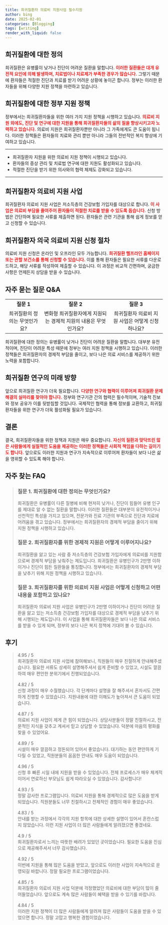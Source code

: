 ```yaml
---
title: 희귀질환자 의료비 지원사업 필수지원
author: bing
date: 2025-02-01
categories: [Blogging]
tags: [writing]
render_with_liquid: false
---
```



<h2 id='희귀질환 정의'>희귀질환에 대한 정의</h2>

<p>희귀질환은 유병률이 낮거나 진단이 어려운 질환을 말합니다. <b><span style="color: #ee2323;">이러한 질환들은 대개 유전적 요인에 의해 발생하며, 치료법이나 치료제가 부족한 경우가 많습니다.</span></b> 그렇기 때문에 환자들은 적절한 진단과 치료를 받기 어려운 상황에 놓이곤 합니다. 정부는 이러한 환자들을 위해 다양한 지원 정책을 마련하고 있습니다.</p>

<h2 id='정부 지원 정책'>희귀질환에 대한 정부 지원 정책</h2>

<p>정부에서는 희귀질환자들을 위한 여러 가지 지원 정책을 시행하고 있습니다. <b><span style="color: #ee2323;">의료비 지원 외에도, 진단 및 연구에 대한 지원을 통해 희귀질환자들의 삶의 질을 향상시키고자 노력하고 있습니다.</span></b> 의료비 지원은 희귀질환자뿐만 아니라 그 가족에게도 큰 도움이 됩니다. 이러한 정책들은 환자들의 치료와 관리 뿐만 아니라 그들의 전반적인 복지 향상에 기여하고 있습니다.</p>

<hr />

<ul>
    <li>희귀질환자 지원을 위한 의료비 지원 정책이 시행되고 있습니다.</li>
    <li>환자들의 증상 관리 및 치료법 연구에 대한 지원도 활성화되고 있습니다.</li>
    <li>적절한 진단을 받기 위한 의사와의 협력 체제도 강화되고 있습니다.</li>
</ul>

<hr />

<h2 id='희귀질환자 지원 사업'>희귀질환자 의료비 지원 사업</h2>

<p>희귀질환자 의료비 지원 사업은 저소득층의 건강보험 가입자를 대상으로 합니다. <b><span style="color: #ee2323;">이 사업은 의료비 부담을 줄여주어 환자들이 적절한 치료를 받을 수 있도록 돕습니다.</span></b> 신청 방법은 간단하며 필요한 서류를 제출하면 된다. 환자들은 관련 기관을 통해 쉽게 정보를 얻고 신청할 수 있습니다.</p>

<h2 id='신청 절차'>희귀질환자 의국 의료비 지원 신청 절차</h2>

<p>의료비 지원 신청은 온라인 및 오프라인 모두 가능합니다. <b><span style="color: #ee2323;">희귀질환 헬프라인 홈페이지 또는 관할 보건소를 통해 신청할 수 있습니다.</span></b> 이를 통해 환자들은 필요한 서류를 다운로드하고, 해당 서류를 작성하여 제출할 수 있습니다. 이 과정은 비교적 간편하며, 궁금한 사항은 언제든지 상담을 받을 수 있습니다.</p>

<h2 id='질문과 답변'>자주 묻는 질문 Q&A</h2>

<table>
    <tr>
        <td style="text-align: center; height: 17px;"><b>질문 1</b></td>
        <td style="text-align: center; height: 17px;"><b>질문 2</b></td>
        <td style="text-align: center; height: 17px;"><b>질문 3</b></td>
    </tr>
    <tr>
        <td style="text-align: center; height: 17px;">희귀질환의 정의는 무엇인가요?</td>
        <td style="text-align: center; height: 17px;">변화형 희귀질환자에게 지원되는 경제적 지원의 내용은 무엇인가요?</td>
        <td style="text-align: center; height: 17px;">희귀질환자 의료비 지원 사업은 어떻게 신청하나요?</td>
    </tr>
</table>

<p>희귀질환에 대한 정의는 유병률이 낮거나 진단이 어려운 질환을 말합니다. 대부분 유전적이며, 진단이 어려운 특성 때문에 정부는 여러 지원 정책을 시행하고 있습니다. 이러한 정책들은 희귀질환자의 경제적 부담을 줄이고, 보다 나은 의료 서비스를 제공하기 위한 노력을 포함합니다.</p>

<h2 id='미래 방향'>희귀질환 연구의 미래 방향</h2>

<p>앞으로 희귀질환 연구가 더욱 필요합니다. <b><span style="color: #ee2323;">다양한 연구와 협력이 이루어져 희귀질환 문제 해결의 실마리를 찾아야 합니다.</span></b> 정부와 연구기관 간의 협력은 필수적이며, 기술적 진보와 정보 공유가 이를 뒷받침할 것입니다. 국제적인 협력을 통해 정보를 교환하고, 희귀질환자들을 위한 연구가 더욱 활성화될 필요가 있습니다.</p>

<h2 id='결론'>결론</h2>

<p>결국, 희귀질환자들을 위한 정책과 지원은 매우 중요합니다. <b><span style="color: #ee2323;">자신의 질환과 맞닥뜨린 많은 사람들에게 실질적인 도움을 제공하는 이러한 정책들은 사회적 책임을 다하는 길이기도 합니다.</span></b> 앞으로도 이러한 지원과 연구가 지속적으로 이루어져 환자들이 보다 나은 삶을 영위할 수 있도록 해야 합니다.</p>


<h2 id='자주_찾는_FAQ'>자주 찾는 FAQ</h2>
<div itemscope="" itemtype="https://schema.org/FAQPage"> 
<blockquote> 
<div itemscope="" itemprop="mainEntity" itemtype="https://schema.org/Question"> 
<h3 itemprop="name">질문 1. 희귀질환에 대한 정의는 무엇인가요?</h3> 
<div itemscope="" itemprop="acceptedAnswer" itemtype="https://schema.org/Answer"> 
<span itemprop="text"> 
<p>희귀질환은 유병률이 다른 질병에 비해 현저히 낮거나, 진단이 힘들어 유병 인구를 제대로 알 수 없는 질환을 말합니다. 이러한 질환들은 대부분이 유전적이거나 선천적인 특성을 가지고 있으며, 전문가와 진료 기관의 부족으로 진단과 치료에 어려움을 겪고 있습니다. 정부에서는 희귀질환자의 경제적 부담을 줄이기 위해 지원 정책을 시행하고 있습니다.</p> 
</span> 
</div> 
</div> 

<div itemscope="" itemprop="mainEntity" itemtype="https://schema.org/Question"> 
<h3 itemprop="name">질문 2. 희귀질환자를 위한 경제적 지원은 어떻게 이루어지나요?</h3> 
<div itemscope="" itemprop="acceptedAnswer" itemtype="https://schema.org/Answer"> 
<span itemprop="text"> 
<p>희귀질환을 앓고 있는 사람 중 저소득층의 건강보험 가입자에게 의료비를 지원함으로써 경제적 부담을 낮춰주는 제도입니다. 희귀질환은 유병인구가 2만명 이하이거나 진단이 힘든 질환들을 통칭합니다. 정부에서는 희귀질환자의 경제적 부담을 낮추기 위해 지원 정책을 시행하고 있습니다.</p> 
</span> 
</div> 
</div> 

<div itemscope="" itemprop="mainEntity" itemtype="https://schema.org/Question"> 
<h3 itemprop="name">질문 3. 희귀질환자를 위한 의료비 지원 사업은 어떻게 신청하고 어떤 내용을 포함하고 있나요?</h3> 
<div itemscope="" itemprop="acceptedAnswer" itemtype="https://schema.org/Answer"> 
<span itemprop="text"> 
<p>희귀질환자 의료비 지원 사업은 유병인구가 2만명 이하이거나 진단이 어려운 질환을 앓고 있는 저소득층 건강보험 가입자를 대상으로 경제적 부담을 낮추기 위해 시행되는 제도입니다. 이 사업을 통해 희귀질환자들은 보다 나은 의료 서비스를 받을 수 있게 되며, 정부의 보다 나은 복지 정책에 기대어 볼 수 있습니다.</p> 
</span> 
</div> 
</div> 

</blockquote> 
</div>
<h2 id='후기'>후기</h2>
<div itemscope itemtype="https://schema.org/Product">
  <blockquote>
  <div itemprop="review" itemscope itemtype="https://schema.org/Review">
      <div itemprop="reviewRating" itemscope itemtype="https://schema.org/Rating"> <span itemprop="ratingValue">4.95</span> / <span itemprop="bestRating">5</span> </div>
      <span itemprop="reviewBody">희귀질환자 의료비 지원 사업에 참여해보니, 직원들이 매우 친절하게 안내해주셨습니다. 필요한 서류도 상세히 설명해주셔서 쉽게 준비할 수 있었고, 시설도 깔끔하여 매우 편안한 분위기에서 진행되었습니다.</span>
  </div>
  <br>
  <div itemprop="review" itemscope itemtype="https://schema.org/Review">
      <div itemprop="reviewRating" itemscope itemtype="https://schema.org/Rating"> <span itemprop="ratingValue">4.82</span> / <span itemprop="bestRating">5</span> </div>
      <span itemprop="reviewBody">신청 과정이 매우 수월했습니다. 각 단계마다 설명을 잘 해주셔서 혼자서도 간편하게 진행할 수 있었습니다. 지원내용에 대한 이해도가 높아져서 큰 도움이 되었습니다.</span>
  </div>
  <br>
  <div itemprop="review" itemscope itemtype="https://schema.org/Review">
      <div itemprop="reviewRating" itemscope itemtype="https://schema.org/Rating"> <span itemprop="ratingValue">4.87</span> / <span itemprop="bestRating">5</span> </div>
      <span itemprop="reviewBody">의료비 지원 사업이 제게 큰 힘이 되었습니다. 상담사분들이 정말 친절하시고, 전문적인 지식을 갖추고 계셔서 믿고 상담할 수 있었습니다. 덕분에 마음의 평화를 찾을 수 있었어요.</span>
  </div>
  <br>
  <div itemprop="review" itemscope itemtype="https://schema.org/Review">
      <div itemprop="reviewRating" itemscope itemtype="https://schema.org/Rating"> <span itemprop="ratingValue">4.89</span> / <span itemprop="bestRating">5</span> </div>
      <span itemprop="reviewBody">시설이 매우 깔끔하고 정돈되어 있어서 좋았습니다. 대기하는 동안 편안하게 기다릴 수 있었고, 직원분들의 꼼꼼한 안내도 매우 도움이 되었습니다.</span>
  </div>
  <br>
  <div itemprop="review" itemscope itemtype="https://schema.org/Review">
      <div itemprop="reviewRating" itemscope itemtype="https://schema.org/Rating"> <span itemprop="ratingValue">4.96</span> / <span itemprop="bestRating">5</span> </div>
      <span itemprop="reviewBody">신청 후 빠른 시일 내에 지원을 받을 수 있었습니다. 전체 프로세스가 매우 체계적이어서 연로하신 부모님도 쉽게 따라오실 수 있었습니다. 감사합니다!</span>
  </div>
  <br>
  <div itemprop="review" itemscope itemtype="https://schema.org/Review">
      <div itemprop="reviewRating" itemscope itemtype="https://schema.org/Rating"> <span itemprop="ratingValue">4.93</span> / <span itemprop="bestRating">5</span> </div>
      <span itemprop="reviewBody">정말 감사한 프로그램입니다. 의료비 지원을 통해 경제적으로 많은 도움을 받게 되었습니다. 직원분들도 너무 친절하시고 전체적인 경험이 매우 좋았습니다.</span>
  </div>
  <br>
  <div itemprop="review" itemscope itemtype="https://schema.org/Review">
      <div itemprop="reviewRating" itemscope itemtype="https://schema.org/Rating"> <span itemprop="ratingValue">4.83</span> / <span itemprop="bestRating">5</span> </div>
      <span itemprop="reviewBody">안내를 받는 과정에서 각각의 지원 항목에 대한 상세한 설명이 있어서 혼란스럽지 않았습니다. 이런 지원 사업이 더 많은 사람들에게 알려졌으면 좋겠네요.</span>
  </div>
  <br>
  <div itemprop="review" itemscope itemtype="https://schema.org/Review">
      <div itemprop="reviewRating" itemscope itemtype="https://schema.org/Rating"> <span itemprop="ratingValue">4.9</span> / <span itemprop="bestRating">5</span> </div>
      <span itemprop="reviewBody">희귀질환자로서 느끼는 따뜻한 배려가 있었던 곳이었습니다. 필요한 도움을 진심으로 제공해주셔서 너무 감사했습니다.</span>
  </div>
  <br>
  <div itemprop="review" itemscope itemtype="https://schema.org/Review">
      <div itemprop="reviewRating" itemscope itemtype="https://schema.org/Rating"> <span itemprop="ratingValue">4.92</span> / <span itemprop="bestRating">5</span> </div>
      <span itemprop="reviewBody">이번에 지원을 통해 많은 도움을 받았고, 앞으로도 이러한 사업이 지속적으로 운영되길 바랍니다. 정말 필요한 프로그램이었습니다.</span>
  </div>
  <br>
  <div itemprop="review" itemscope itemtype="https://schema.org/Review">
      <div itemprop="reviewRating" itemscope itemtype="https://schema.org/Rating"> <span itemprop="ratingValue">4.85</span> / <span itemprop="bestRating">5</span> </div>
      <span itemprop="reviewBody">희귀질환자 의료비 지원 사업 덕분에 걱정했었던 의료비에 대한 부담이 많이 줄어들었습니다. 앞으로도 계속 많은 사람들이 혜택을 받을 수 있기를 바랍니다.</span>
  </div>
  <br>
  <div itemprop="review" itemscope itemtype="https://schema.org/Review">
      <div itemprop="reviewRating" itemscope itemtype="https://schema.org/Rating"> <span itemprop="ratingValue">4.84</span> / <span itemprop="bestRating">5</span> </div>
      <span itemprop="reviewBody">이러한 지원 정책이 더 많은 사람들에게 알려져 많은 사람들이 도움을 받을 수 있었으면 합니다. 정말 고맙고 행복한 경험이었습니다.</span>
  </div>
  </blockquote>
</div>
